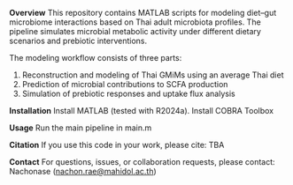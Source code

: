 **Overview** 
This repository contains MATLAB scripts for modeling diet–gut microbiome interactions based on Thai adult microbiota profiles.
The pipeline simulates microbial metabolic activity under different dietary scenarios and prebiotic interventions.

The modeling workflow consists of three parts:
1. Reconstruction and modeling of Thai GMiMs using an average Thai diet
2. Prediction of microbial contributions to SCFA production
3. Simulation of prebiotic responses and uptake flux analysis

**Installation**
Install MATLAB (tested with R2024a).
Install COBRA Toolbox

**Usage**
Run the main pipeline in main.m

**Citation**
If you use this code in your work, please cite: TBA

**Contact**
For questions, issues, or collaboration requests, please contact: Nachonase (nachon.rae@mahidol.ac.th)
